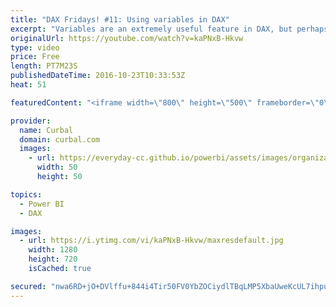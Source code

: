 ```yaml
---
title: "DAX Fridays! #11: Using variables in DAX"
excerpt: "Variables are an extremely useful feature in DAX, but perhaps not a well known one. Variables, 1. Make your formulas more readable 2. You can reuse them through your report 3. Can also be tables 4. Are more efficient  Download our Growth dashboard if you want to see the example live:http://curbal.com/blog/the-ultimate-dashboard-to-track-your-website-growth-with-google-analytics-and-power-bi-supercharged-excel"
originalUrl: https://youtube.com/watch?v=kaPNxB-Hkvw
type: video
price: Free
length: PT7M23S
publishedDateTime: 2016-10-23T10:33:53Z
heat: 51

featuredContent: "<iframe width=\"800\" height=\"500\" frameborder=\"0\" src=\"https://www.youtube.com/embed/kaPNxB-Hkvw\" allow=\"accelerometer; autoplay; encrypted-media; gyroscope; picture-in-picture\" allowfullscreen></iframe>"

provider:
  name: Curbal
  domain: curbal.com
  images:
    - url: https://everyday-cc.github.io/powerbi/assets/images/organizations/curbal.com-50x50.jpg
      width: 50
      height: 50

topics:
  - Power BI
  - DAX

images:
  - url: https://i.ytimg.com/vi/kaPNxB-Hkvw/maxresdefault.jpg
    width: 1280
    height: 720
    isCached: true

secured: "nwa6RD+jO+DVlffu+844i4Tir50FV0YbZOCiydlTBqLMP5XbaUweKcUL7ihpuWpYv2k3+Uu9hgbHtBRvSGmuCN91ziJuEm0E14B4bhkxsGM6Z1zHTygNDap2Z+QQ3mJeMKe2ZZnf9UDz/wTd266KCmCWO9RoEcLG8h9zDUWAXA1MAZqMe0NwAJkaDwzskIh0cYlZMGcxNyOyI6lTPHwxVW6UVbwaZ8WVEf+jVNZMpfz4rcMigZmQ2R4KRGwN8uVvJkQTedO3fUZYujmsmSM8sUiJmib8kooLyp8L4FvzyycyfQ4JFp/ifyb2Rcm0UBWzkjtrcZEcqXDl4FoLrsTl5nsoa2B2lMvBLWGg8epGTQZtg2zuYZwWa2ZHFV9JdH0qMqgBybwUwiPD4XABh2oNlSo7joUGLnWj1/l3mkCNx10=;Ayz1GNb4v7RzIrKJoPKtyA=="
---
```


